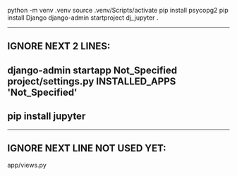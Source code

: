 python -m venv .venv
source .venv/Scripts/activate
pip install psycopg2
pip install Django
django-admin startproject dj_jupyter .

-------------------------------------------------
IGNORE NEXT 2 LINES:
-------------------------------------------------
django-admin startapp Not_Specified
project/settings.py INSTALLED_APPS 'Not_Specified'
----------------------------------------
pip install jupyter
-------------------


------------------------------
IGNORE NEXT LINE NOT USED YET:
------------------------------
app/views.py